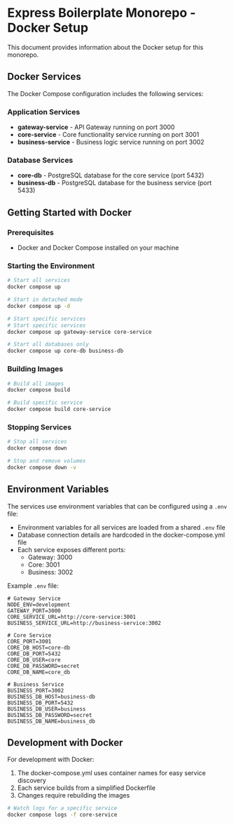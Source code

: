 # Express Boilerplate Monorepo - Docker Setup

This document provides information about the Docker setup for this monorepo.

## Docker Services

The Docker Compose configuration includes the following services:

### Application Services
- **gateway-service** - API Gateway running on port 3000
- **core-service** - Core functionality service running on port 3001
- **business-service** - Business logic service running on port 3002

### Database Services
- **core-db** - PostgreSQL database for the core service (port 5432)
- **business-db** - PostgreSQL database for the business service (port 5433)

## Getting Started with Docker

### Prerequisites
- Docker and Docker Compose installed on your machine

### Starting the Environment

```bash
# Start all services
docker compose up

# Start in detached mode
docker compose up -d

# Start specific services
# Start specific services
docker compose up gateway-service core-service

# Start all databases only
docker compose up core-db business-db
```

### Building Images

```bash
# Build all images
docker compose build

# Build specific service
docker compose build core-service
```

### Stopping Services

```bash
# Stop all services
docker compose down

# Stop and remove volumes
docker compose down -v
```

## Environment Variables

The services use environment variables that can be configured using a `.env` file:

- Environment variables for all services are loaded from a shared `.env` file
- Database connection details are hardcoded in the docker-compose.yml file
- Each service exposes different ports:
  - Gateway: 3000
  - Core: 3001
  - Business: 3002

Example `.env` file:
```
# Gateway Service
NODE_ENV=development
GATEWAY_PORT=3000
CORE_SERVICE_URL=http://core-service:3001
BUSINESS_SERVICE_URL=http://business-service:3002

# Core Service
CORE_PORT=3001
CORE_DB_HOST=core-db
CORE_DB_PORT=5432
CORE_DB_USER=core
CORE_DB_PASSWORD=secret
CORE_DB_NAME=core_db

# Business Service
BUSINESS_PORT=3002
BUSINESS_DB_HOST=business-db
BUSINESS_DB_PORT=5432
BUSINESS_DB_USER=business
BUSINESS_DB_PASSWORD=secret
BUSINESS_DB_NAME=business_db
```

## Development with Docker

For development with Docker:

1. The docker-compose.yml uses container names for easy service discovery
2. Each service builds from a simplified Dockerfile
3. Changes require rebuilding the images

```bash
# Watch logs for a specific service
docker compose logs -f core-service
```
